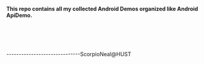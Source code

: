 <b>This repo contains all  my collected Android Demos organized like Android ApiDemo. </b>
<br></br>
<br></br>
<br></br>
------------------------------ScorpioNeal@HUST
